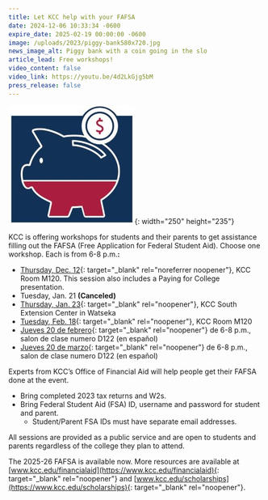 ```yaml
---
title: Let KCC help with your FAFSA
date: 2024-12-06 10:33:34 -0600
expire_date: 2025-02-19 00:00:00 -0600
image: /uploads/2023/piggy-bank580x720.jpg
news_image_alt: Piggy bank with a coin going in the slo
article_lead: Free workshops!
video_content: false
video_link: https://youtu.be/4d2LkGjg5bM
press_release: false
---
```

![](/uploads/2023/fafsa-financial-piggy-bank250x235.jpg){: width="250" height="235"}

KCC is offering workshops for students and their parents to get assistance filling out the FAFSA (Free Application for Federal Student Aid). Choose one workshop. Each is from 6-8 p.m.**\:**

* [Thursday, Dec. 12](https://tockify.com/kankakeecc/detail/1745/1734048000000 "Dec. 12 event"){: target="_blank" rel="noreferrer noopener"}, KCC Room M120. This session also includes a Paying for College presentation.
* Tuesday, Jan. 21 **(Canceled)**
* [Thursday, Jan. 23](https://tockify.com/kankakeecc/detail/1748/1737676800000 "Jan. 23 event"){: target="_blank" rel="noopener"}, KCC South Extension Center in Watseka
* [Tuesday, Feb. 18](https://tockify.com/kankakeecc/detail/1747/1739923200000 "Feb. 18 event"){: target="_blank" rel="noopener"}, KCC Room M120
* [Jueves 20 de febrero](https://tockify.com/kankakeecc/detail/1788/1740096000000 "KCC ofrece ayuda financiera"){: target="_blank" rel="noopener"} de 6-8 p.m., salon de clase numero D122 (en español)
* [Jueves 20 de marzo](https://tockify.com/kankakeecc/detail/1789/1742511600000 "KCC ofrece ayuda financiera"){: target="_blank" rel="noopener"} de 6-8 p.m., salon de clase numero D122 (en español)

Experts from KCC’s Office of Financial Aid will help people get their FAFSA done at the event.

* Bring completed 2023 tax returns and W2s.
* Bring Federal Student Aid (FSA) ID, username and password for student and parent.
  * Student/Parent FSA IDs must have separate email addresses.

All sessions are provided as a public service and are open to students and parents regardless of the college they plan to attend.

The 2025-26 FAFSA is available now. More resources are available at [www.kcc.edu/financialaid](https://www.kcc.edu/financialaid){: target="_blank" rel="noopener"} and [www.kcc.edu/scholarships](https://www.kcc.edu/scholarships){: target="_blank" rel="noopener"}.